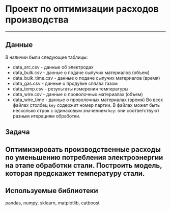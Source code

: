  # Проект по оптимизации расходов производства
 ----------------------------------------------------
 ## Данные
 В наличии были следующие таблицы:
   - data_arc.csv - данные об электродах
   - data_bulk.csv - данные о подаче сыпучих материалов (объем)
   - data_bulk_time.csv - данные о подаче сыпучих материалов (время)
   - data_gas.csv - данные о продувке сплава газом
   - data_temp.csv - результаты измерения температуры
   - data_wire.csv - данные о проволочных материалах (объем)
   - data_wire_time - данные о проволочных материалах (время)
 Во всех файлах столбец `key` содержит номер партии. В файлах может быть несколько строк с одинаковым значением `key`: они соответствуют разным итерациям обработки.
 ## Задача
Оптимизировать производственные расходы по уменьшению потребления электроэнергии на этапе обработки стали. Построить модель, которая предскажет температуру стали.
 ----------------------------------------------------------
 ## Используемые библиотеки 
 pandas, numpy, sklearn, matplotlib, catboost

